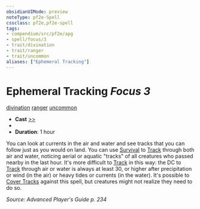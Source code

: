 ```yaml
---
obsidianUIMode: preview
noteType: pf2e-Spell
cssclass: pf2e,pf2e-spell
tags:
- compendium/src/pf2e/apg
- spell/focus/3
- trait/divination
- trait/ranger
- trait/uncommon
aliases: ["Ephemeral Tracking"]
---
```

# Ephemeral Tracking *Focus 3*   
[divination](rules/traits/divination.md "Divination School Trait")  [ranger](rules/traits/ranger.md "Ranger Class Trait")  [uncommon](rules/traits/uncommon.md "Uncommon Rarity Trait")  

- **Cast** [>>](rules/core-rulebook/chapter-9-playing-the-game.md#Actions "Two-Action") 
- 
- **Duration**: 1 hour

You can look at currents in the air and water and see tracks that you can follow just as you would on land. You can use [Survival](compendium/skills.md#Survival) to [Track](rules/actions/track.md) through both air and water, noticing aerial or aquatic "tracks" of all creatures who passed nearby in the last hour. It's more difficult to [Track](rules/actions/track.md) in this way: the DC to [Track](rules/actions/track.md) through air or water is always at least 30, or higher after precipitation or wind (in the air) or heavy tides or currents (in the water). It's possible to [Cover Tracks](rules/actions/cover-tracks.md) against this spell, but creatures might not realize they need to do so.

*Source: Advanced Player's Guide p. 234*